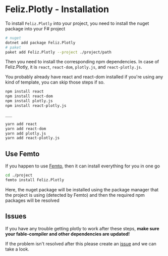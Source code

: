 # Feliz.Plotly - Installation

To install `Feliz.Plotly` into your project, you need to install the nuget package into your F# project

```bash
# nuget
dotnet add package Feliz.Plotly
# paket
paket add Feliz.Plotly --project ./project/path
```

Then you need to install the corresponding npm dependencies. In case of Feliz.Plotly, it is `react`, `react-dom`, `plotly.js`, and `react-plotly.js`.

You probably already have react and react-dom installed if you're using any kind of template, you can skip those steps if so.

```bash
npm install react
npm install react-dom
npm install plotly.js
npm install react-plotly.js

___

yarn add react
yarn add react-dom
yarn add plotly.js
yarn add react-plotly.js
```

## Use Femto

If you happen to use [Femto](https://github.com/Zaid-Ajaj/Femto), then it can install everything for you in one go

```bash
cd ./project
femto install Feliz.Plotly
```

Here, the nuget package will be installed using the package manager that the project is using (detected by Femto) and then the required npm packages will be resolved

## Issues

If you have any trouble getting plotly to work after these steps, **make sure your fable-compiler and other dependencies are updated!**

If the problem isn't resolved after this please create an [issue](https://github.com/fsprojects/Feliz.Plotly/issues/new/choose) and we can take a look.
